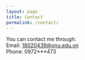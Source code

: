 ```yaml
---
layout: page
title: Contact
permalink: /contact/
---
```


You can contact me through: <br>
Email: 18020439@vnu.edu.vn  <br>
Phone: 0972***473
